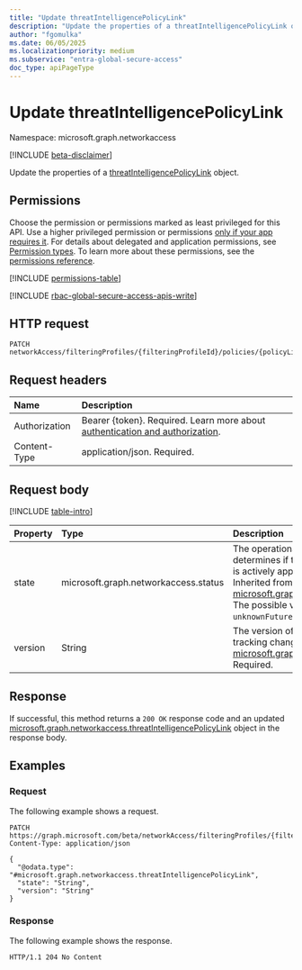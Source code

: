 ```yaml
---
title: "Update threatIntelligencePolicyLink"
description: "Update the properties of a threatIntelligencePolicyLink object."
author: "fgomulka"
ms.date: 06/05/2025
ms.localizationpriority: medium
ms.subservice: "entra-global-secure-access"
doc_type: apiPageType
---
```


# Update threatIntelligencePolicyLink

Namespace: microsoft.graph.networkaccess

[!INCLUDE [beta-disclaimer](../../includes/beta-disclaimer.md)]

Update the properties of a [threatIntelligencePolicyLink](../resources/networkaccess-threatintelligencepolicylink.md) object.

## Permissions

Choose the permission or permissions marked as least privileged for this API. Use a higher privileged permission or permissions [only if your app requires it](/graph/permissions-overview#best-practices-for-using-microsoft-graph-permissions). For details about delegated and application permissions, see [Permission types](/graph/permissions-overview#permission-types). To learn more about these permissions, see the [permissions reference](/graph/permissions-reference).

<!-- { "blockType": "permissions", "name": "networkaccess_threatintelligencepolicylink_update" } -->
[!INCLUDE [permissions-table](../includes/permissions/networkaccess-threatintelligencepolicylink-update-permissions.md)]

[!INCLUDE [rbac-global-secure-access-apis-write](../includes/rbac-for-apis/rbac-global-secure-access-apis-write.md)]

## HTTP request

<!-- {
  "blockType": "ignored"
}
-->
``` http
PATCH networkAccess/filteringProfiles/{filteringProfileId}/policies/{policyLinkId}
```

## Request headers

|Name|Description|
|:---|:---|
|Authorization|Bearer {token}. Required. Learn more about [authentication and authorization](/graph/auth/auth-concepts).|
|Content-Type|application/json. Required.|

## Request body

[!INCLUDE [table-intro](../../includes/update-property-table-intro.md)]


|Property|Type|Description|
|:---|:---|:---|
|state|microsoft.graph.networkaccess.status|The operational state of the policy link that determines if the threat intelligence policy is actively applied to network traffic. Inherited from [microsoft.graph.networkaccess.policyLink](../resources/networkaccess-policylink.md). The possible values are: `enabled`, `disabled`, `unknownFutureValue`. Required.|
|version|String|The version of the policy link, used for tracking changes. Inherited from [microsoft.graph.networkaccess.policyLink](../resources/networkaccess-policylink.md). Required.|



## Response

If successful, this method returns a `200 OK` response code and an updated [microsoft.graph.networkaccess.threatIntelligencePolicyLink](../resources/networkaccess-threatintelligencepolicylink.md) object in the response body.

## Examples

### Request

The following example shows a request.
<!-- {
  "blockType": "request",
  "name": "update_threatintelligencepolicylink"
}
-->
``` http
PATCH https://graph.microsoft.com/beta/networkAccess/filteringProfiles/{filteringProfileId}/policies/{policyLinkId}
Content-Type: application/json

{
  "@odata.type": "#microsoft.graph.networkaccess.threatIntelligencePolicyLink",
  "state": "String",
  "version": "String"
}
```


### Response

The following example shows the response.
<!-- {
  "blockType": "response",
  "truncated": true
}
-->
``` http
HTTP/1.1 204 No Content
```

